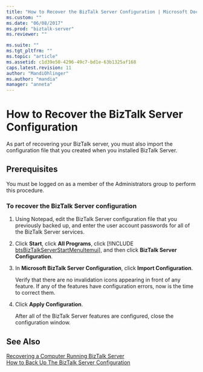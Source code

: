```yaml
---
title: "How to Recover the BizTalk Server Configuration | Microsoft Docs"
ms.custom: ""
ms.date: "06/08/2017"
ms.prod: "biztalk-server"
ms.reviewer: ""

ms.suite: ""
ms.tgt_pltfrm: ""
ms.topic: "article"
ms.assetid: c1d39e50-4296-49c7-bd1e-63b1325af168
caps.latest.revision: 11
author: "MandiOhlinger"
ms.author: "mandia"
manager: "anneta"
---
```

# How to Recover the BizTalk Server Configuration
As part of recovering your BizTalk server, you must also import the configuration file that you created when you installed BizTalk Server.  
  
## Prerequisites  
 You must be logged on as a member of the Administrators group to perform this procedure.  
  
### To recover the BizTalk Server configuration  
  
1. Using Notepad, edit the BizTalk Server configuration file that you previously backed up, and enter the user account passwords for all of the BizTalk Server services.  
  
2. Click <strong>Start</strong>, click <strong>All Programs</strong>, click [!INCLUDE [btsBizTalkServerStartMenuItemui](../includes/btsbiztalkserverstartmenuitemui-md.md)], and then click <strong>BizTalk Server Configuration</strong>.  
  
3. In **Microsoft BizTalk Server Configuration**, click **Import Configuration**.  
  
    Verify that there are no invalidation icons appearing in front of any feature. If any of the features have configuration errors, now is the time to correct them.  
  
4. Click **Apply Configuration**.  
  
    After all of the BizTalk Server features are configured, close the configuration window.  
  
## See Also  
 [Recovering a Computer Running BizTalk Server](../core/recovering-a-computer-running-biztalk-server.md)   
 [How to Back Up The BizTalk Server Configuration](../core/how-to-back-up-the-biztalk-server-configuration.md)